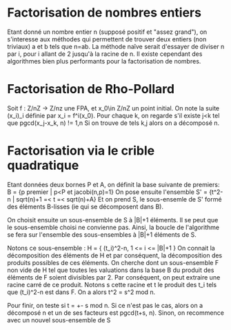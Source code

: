 # Factorisation de nombres entiers

Etant donné un nombre entier n (supposé positif et "assez grand"), on s'interesse aux méthodes qui permettent de trouver
deux entiers (non triviaux) a et b tels que n=ab.
La méthode naîve serait d'essayer de diviser n par i, pour i allant de 2 jusqu'à la racine de n. 
Il existe cependant des algorithmes bien plus performants pour la factorisation de nombres.

# Factorisation de Rho-Pollard 

Soit f : Z/nZ -> Z/nz une FPA, et x_0\in Z/nZ un point initial. On note la suite (x_i)_i définie par x_i = f^i(x_0).
Pour chaque k, on regarde s'il existe j<k tel que  pgcd(x_j-x_k, n) != 1,n
Si on trouve de tels k,j alors on a décomposé n.

# Factorisation via le crible quadratique

Etant données deux bornes P et A, on définit la base suivante de premiers:
    B = {p premier | p<P et jacobi(n,p)=1}
On pose ensuite l'ensemble
    S' = {t^2-n | sqrt(n)+1 =< t =< sqrt(n)+A}
Et on prend S, le sous-ensemle de S' formé des éléments B-lisses (ie qui se décomposent dans B).

On choisit ensuite un sous-ensemble de S à |B|+1 éléments. Il se peut que le sous-ensemble
choisi ne convienne pas. Ainsi, la boucle de l'algorithme se fera sur l'ensemble des sous-ensembles 
à |B|+1 éléments de S.

Notons ce sous-ensemble : H = { (t_i)^2-n,  1 <= i <= |B|+1  }
On connait la décomposition des éléments de H et par conséquent, la décomposition des produits
possibles de ces éléments. On cherche dont un sous-ensemble F non vide de H
tel que toutes les valuations dans la base B du produit des éléments de F soient divisibles par 2.
Par conséquent, on peut extraire une racine carré de ce produit. Notons s cette racine et t le produit
des t_i tels que (t_i)^2-n est dans F. On a alors t^2 = s^2 mod n.

Pour finir, on teste si t = +- s mod n. Si ce n'est pas le cas, alors on a décomposé n et un 
de ses facteurs est pgcd(t+s, n). Sinon, on recommence avec un nouvel sous-ensemble de S